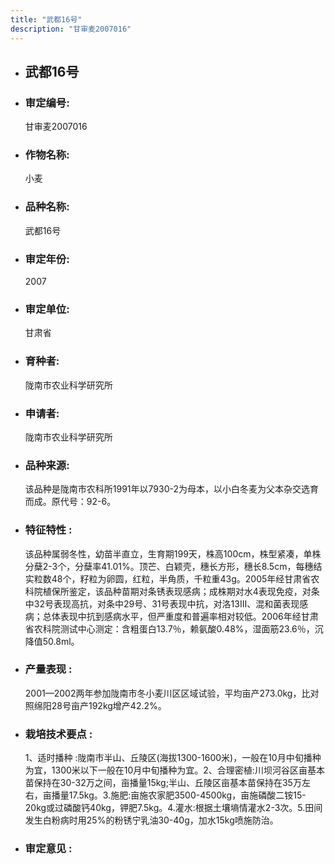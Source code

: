 ```yaml
---
title: "武都16号"
description: "甘审麦2007016"
---
```

* ## 武都16号
* ###  审定编号:  
   甘审麦2007016

*  ### 作物名称:  
   小麦

*   ###  品种名称: 
    武都16号

*   ### 审定年份: 
    2007

*   ### 审定单位:  
    甘肃省

*   ### 育种者:  
    陇南市农业科学研究所

*   ### 申请者:  
    陇南市农业科学研究所

*   ### 品种来源:  
    该品种是陇南市农科所1991年以7930-2为母本，以小白冬麦为父本杂交选育而成。原代号：92-6。

*   ### 特征特性 : 
    该品种属弱冬性，幼苗半直立，生育期199天，株高100cm，株型紧凑，单株分蘖2-3个，分蘖率41.01%。顶芒、白颖壳，穗长方形，穗长8.5cm，每穗结实粒数48个，籽粒为卵圆，红粒，半角质，千粒重43g。2005年经甘肃省农科院植保所鉴定，该品种苗期对条锈表现感病；成株期对水4表现免疫，对条中32号表现高抗，对条中29号、31号表现中抗，对洛13Ⅲ、混和菌表现感病；总体表现中抗到感病水平，但严重度和普遍率相对较低。2006年经甘肃省农科院测试中心测定：含粗蛋白13.7％，赖氨酸0.48%，湿面筋23.6％，沉降值50.8ml。

*   ### 产量表现 : 
    2001—2002两年参加陇南市冬小麦川区区域试验，平均亩产273.0kg，比对照绵阳28号亩产192kg增产42.2%。

*   ### 栽培技术要点 : 
    1、适时播种 :陇南市半山、丘陵区(海拔1300-1600米)，一般在10月中旬播种为宜，1300米以下一般在10月中旬播种为宜。2、合理密植:川坝河谷区亩基本苗保持在30-32万之间，亩播量15kg;半山、丘陵区亩基本苗保持在35万左右，亩播量17.5kg。3.施肥:亩施农家肥3500-4500kg，亩施磷酸二铵15-20kg或过磷酸钙40kg，钾肥7.5kg。4.灌水:根据土壤墒情灌水2-3次。5.田间发生白粉病时用25%的粉锈宁乳油30-40g，加水15kg喷施防治。



*   ### 审定意见 : 
    
